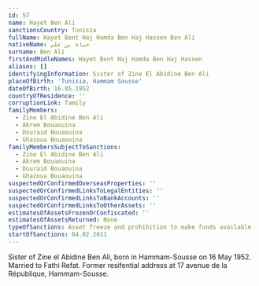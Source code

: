 ```yaml
---
id: 57
name: Hayet Ben Ali
sanctionsCountry: Tunisia
fullName: Hayet Bent Haj Hamda Ben Haj Hassen Ben Ali
nativeName: حياة بن علي
surname: Ben Ali
firstAndMidleNames: Hayet Bent Haj Hamda Ben Haj Hassen
aliases: []
identifyingInformation: Sister of Zine El Abidine Ben Ali
placeOfBirth: 'Tunisia, Hammam Sousse'
dateOfBirth: 16.05.1952
countryOfResidence: ''
corruptionLink: family
familyMembers:
  - Zine El Abidine Ben Ali
  - Akrem Bouaouina
  - Douraid Bouaouina
  - Ghazoua Bouaouina
familyMembersSubjectToSanctions:
  - Zine El Abidine Ben Ali
  - Akrem Bouaouina
  - Douraid Bouaouina
  - Ghazoua Bouaouina
suspectedOrConfirmedOverseasProperties: ''
suspectedOrConfirmedLinksToLegalEntities: ''
suspectedOrConfirmedLinksToBankAccounts: ''
suspectedOrConfirmedLinksToOtherAssets: ''
estimatesOfAssetsFrozenOrConfiscated: ''
estimatesOfAssetsReturned: None
typeOfSanctions: Asset freeze and prohibition to make funds available
startOfSanctions: 04.02.2011
---
```

Sister of Zine el Abidine Ben Ali, born in Hammam-Sousse on 16 May 1952. Married 
to Fathi Refat. Former resifential address at 17 avenue de la République, 
Hammam-Sousse.
